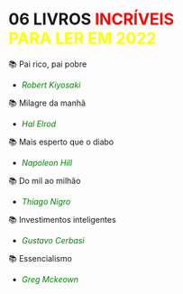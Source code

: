 # **06 LIVROS** <span style="color:red">INCRÍVEIS</span> <br> <span style="color:yellow"> PARA LER EM 2022 </span> #

:books: Pai rico, pai pobre
- <span style="color:green">*Robert Kiyosaki*</span>

:books: Milagre da manhã
- <span style="color:green">*Hal Elrod*</span>

:books: Mais esperto que o diabo
- <span style="color:green">*Napoleon Hill*</span>

:books: Do mil ao milhão
- <span style="color:green">*Thiago Nigro*</span>

:books: Investimentos inteligentes
- <span style="color:green">*Gustavo Cerbasi*</span>

:books: Essencialismo
- <span style="color:green">*Greg Mckeown*</span>
